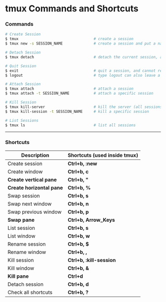 # tmux Commands and Shortcuts

### Commands
```sh
# Create Session
$ tmux                                  # create a session
$ tmux new -s SESSION_NAME              # create a session and put a name to it

# Detach Session
$ tmux detach                           # detach the current session, and can attach again

# Quit Session
$ exit                                  # quit a session, and cannot return the session
$ logout                                # type logout can also leave a session

# Attach Session
$ tmux attach                           # attach a session
$ tmux attach -t SESSION_NAME           # attach a specific session

# Kill Session
$ tmux kill-server                      # kill the server (all sessions)
$ tmux kill-session -t SESSION_NAME     # kill a specific session

# List Sessions
$ tmux ls                               # list all sessions
```

--------------------------------------------------------------------------------
### Shortcuts
| Description | Shortcuts (used inside tmux) |
| ------ | ------ |
| Create session | **Ctrl+b, :new<CR>** |
| Create window | **Ctrl+b, c** |
| **Create vertical pane** | **Ctrl+b, "** |
| **Create horizontal pane** | **Ctrl+b, %** |
| Swap session | **Ctrl+b, s** |
| Swap next window | **Ctrl+b, n** |
| Swap previous window | **Ctrl+b, p** |
| **Swap pane** | **Ctrl+b, Arrow_Keys** |
| List session | **Ctrl+b, s** |
| List window | **Ctrl+b, w** |
| Rename session | **Ctrl+b, $** |
| Rename window | **Ctrl+b, ,** |
| Kill session | **Ctrl+b, :kill-session<CR>** |
| Kill window | **Ctrl+b, &** |
| **Kill pane** | **Ctrl+d** |
| Detach session | **Ctrl+b, d** |
| Check all shortcuts | **Ctrl+b, ?** |
